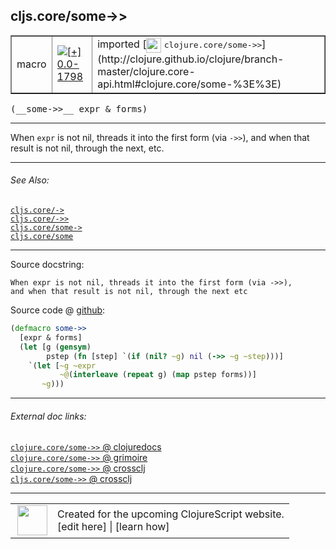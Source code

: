 ## cljs.core/some->>



 <table border="1">
<tr>
<td>macro</td>
<td><a href="https://github.com/cljsinfo/cljs-api-docs/tree/0.0-1798"><img valign="middle" alt="[+] 0.0-1798" title="Added in 0.0-1798" src="https://img.shields.io/badge/+-0.0--1798-lightgrey.svg"></a> </td>
<td>
imported [<img height="24px" valign="middle" src="http://i.imgur.com/1GjPKvB.png"> <samp>clojure.core/some->></samp>](http://clojure.github.io/clojure/branch-master/clojure.core-api.html#clojure.core/some-%3E%3E)
</td>
</tr>
</table>


 <samp>
(__some->>__ expr & forms)<br>
</samp>

---

When `expr` is not nil, threads it into the first form (via `->>`), and when
that result is not nil, through the next, etc.



---


###### See Also:

[`cljs.core/->`](../cljs.core/-GT.md)<br>
[`cljs.core/->>`](../cljs.core/-GTGT.md)<br>
[`cljs.core/some->`](../cljs.core/some-GT.md)<br>
[`cljs.core/some`](../cljs.core/some.md)<br>

---


Source docstring:

```
When expr is not nil, threads it into the first form (via ->>),
and when that result is not nil, through the next etc
```


Source code @ [github](https://github.com/clojure/clojure/blob/clojure-1.7.0-RC1/src/clj/clojure/core.clj#L7278-L7287):

```clj
(defmacro some->>
  [expr & forms]
  (let [g (gensym)
        pstep (fn [step] `(if (nil? ~g) nil (->> ~g ~step)))]
    `(let [~g ~expr
           ~@(interleave (repeat g) (map pstep forms))]
       ~g)))
```

<!--
Repo - tag - source tree - lines:

 <pre>
clojure @ clojure-1.7.0-RC1
└── src
    └── clj
        └── clojure
            └── <ins>[core.clj:7278-7287](https://github.com/clojure/clojure/blob/clojure-1.7.0-RC1/src/clj/clojure/core.clj#L7278-L7287)</ins>
</pre>

-->

---



###### External doc links:

[`clojure.core/some->>` @ clojuredocs](http://clojuredocs.org/clojure.core/some->>)<br>
[`clojure.core/some->>` @ grimoire](http://conj.io/store/v1/org.clojure/clojure/1.7.0-beta3/clj/clojure.core/some-%3E%3E/)<br>
[`clojure.core/some->>` @ crossclj](http://crossclj.info/fun/clojure.core/some-%3E%3E.html)<br>
[`cljs.core/some->>` @ crossclj](http://crossclj.info/fun/cljs.core/some-%3E%3E.html)<br>

---

 <table>
<tr><td>
<img valign="middle" align="right" width="48px" src="http://i.imgur.com/Hi20huC.png">
</td><td>
Created for the upcoming ClojureScript website.<br>
[edit here] | [learn how]
</td></tr></table>

[edit here]:https://github.com/cljsinfo/cljs-api-docs/blob/master/cljsdoc/cljs.core/some-GTGT.cljsdoc
[learn how]:https://github.com/cljsinfo/cljs-api-docs/wiki/cljsdoc-files

<!--

This information was too distracting to show to readers, but I'll leave it
commented here since it is helpful to:

- pretty-print the data used to generate this document
- and show how to retrieve that data



The API data for this symbol:

```clj
{:description "When `expr` is not nil, threads it into the first form (via `->>`), and when\nthat result is not nil, through the next, etc.",
 :ns "cljs.core",
 :name "some->>",
 :signature ["[expr & forms]"],
 :history [["+" "0.0-1798"]],
 :type "macro",
 :related ["cljs.core/->"
           "cljs.core/->>"
           "cljs.core/some->"
           "cljs.core/some"],
 :full-name-encode "cljs.core/some-GTGT",
 :source {:code "(defmacro some->>\n  [expr & forms]\n  (let [g (gensym)\n        pstep (fn [step] `(if (nil? ~g) nil (->> ~g ~step)))]\n    `(let [~g ~expr\n           ~@(interleave (repeat g) (map pstep forms))]\n       ~g)))",
          :title "Source code",
          :repo "clojure",
          :tag "clojure-1.7.0-RC1",
          :filename "src/clj/clojure/core.clj",
          :lines [7278 7287]},
 :full-name "cljs.core/some->>",
 :clj-symbol "clojure.core/some->>",
 :docstring "When expr is not nil, threads it into the first form (via ->>),\nand when that result is not nil, through the next etc"}

```

Retrieve the API data for this symbol:

```clj
;; from Clojure REPL
(require '[clojure.edn :as edn])
(-> (slurp "https://raw.githubusercontent.com/cljsinfo/cljs-api-docs/catalog/cljs-api.edn")
    (edn/read-string)
    (get-in [:symbols "cljs.core/some->>"]))
```

-->

